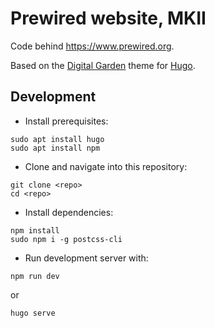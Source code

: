 # Prewired website, MKII

Code behind https://www.prewired.org.

Based on the [Digital Garden](https://github.com/apvarun/digital-garden-hugo-theme) theme for [Hugo](https://gohugo.io/).

## Development

- Install prerequisites:
```
sudo apt install hugo
sudo apt install npm
```
- Clone and navigate into this repository:
```
git clone <repo>
cd <repo>
```
- Install dependencies:
```
npm install
sudo npm i -g postcss-cli
```
- Run development server with:
```
npm run dev
```
or
```
hugo serve
```